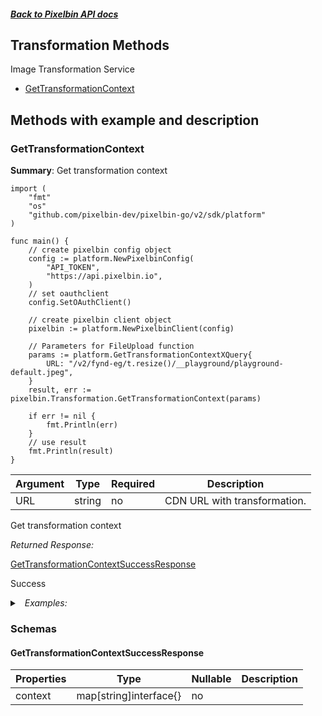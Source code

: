 ##### [Back to Pixelbin API docs](./README.md)

## Transformation Methods

Image Transformation Service

-   [GetTransformationContext](#gettransformationcontext)

## Methods with example and description

### GetTransformationContext

**Summary**: Get transformation context

```golang
import (
    "fmt"
    "os"
    "github.com/pixelbin-dev/pixelbin-go/v2/sdk/platform"
)

func main() {
    // create pixelbin config object
    config := platform.NewPixelbinConfig(
        "API_TOKEN",
        "https://api.pixelbin.io",
    )
    // set oauthclient
    config.SetOAuthClient()

    // create pixelbin client object
    pixelbin := platform.NewPixelbinClient(config)

    // Parameters for FileUpload function
    params := platform.GetTransformationContextXQuery{
        URL: "/v2/fynd-eg/t.resize()/__playground/playground-default.jpeg",
    }
    result, err := pixelbin.Transformation.GetTransformationContext(params)

    if err != nil {
        fmt.Println(err)
    }
    // use result
    fmt.Println(result)
}

```

| Argument | Type   | Required | Description                  |
| -------- | ------ | -------- | ---------------------------- |
| URL      | string | no       | CDN URL with transformation. |

Get transformation context

_Returned Response:_

[GetTransformationContextSuccessResponse](#gettransformationcontextsuccessresponse)

Success

<details>
<summary><i>&nbsp; Examples:</i></summary>

<details>
<summary><i>&nbsp; GetTransformationContextSuccessResponse</i></summary>

```json
{
    "value": {
        "context": {
            "steps": [
                {
                    "name": "blur",
                    "operation": "Basic",
                    "identifier": "t",
                    "data": {},
                    "metadata": null,
                    "format": "jpeg",
                    "size": 58650,
                    "width": 1140,
                    "height": 760,
                    "space": "srgb",
                    "channels": 3,
                    "depth": "uchar",
                    "density": 72,
                    "chromaSubsampling": "4:2:0",
                    "isProgressive": false,
                    "resolutionUnit": "inch",
                    "hasProfile": false,
                    "hasAlpha": false,
                    "orientation": 1
                }
            ],
            "metadata": {
                "width": 1140,
                "height": 760,
                "channels": 3,
                "extension": "jpeg",
                "format": "jpeg",
                "contentType": "image/jpeg",
                "size": 62667,
                "assetType": "image",
                "isImageAsset": true,
                "isAudioAsset": false,
                "isVideoAsset": false,
                "isRawAsset": false
            },
            "headers": {
                "host": "api.pixelbin.io",
                "x-real-ip": "0.0.0.0",
                "origin": "https://console.pixelbin.io",
                "accept": "application/json, text/plain, */*",
                "accept-encoding": "gzip, deflate, br",
                "accept-language": "en-US,en;q=0.9"
            },
            "params": {}
        }
    }
}
```

</details>

</details>

### Schemas

#### GetTransformationContextSuccessResponse

| Properties | Type                   | Nullable | Description |
| ---------- | ---------------------- | -------- | ----------- |
| context    | map[string]interface{} | no       |             |
